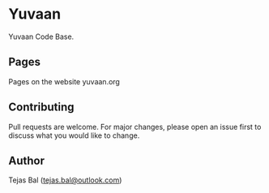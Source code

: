 # Yuvaan

Yuvaan Code Base.

## Pages

Pages on the website yuvaan.org

## Contributing
Pull requests are welcome. For major changes, please open an issue first to discuss what you would like to change.

## Author
Tejas Bal (tejas.bal@outlook.com)